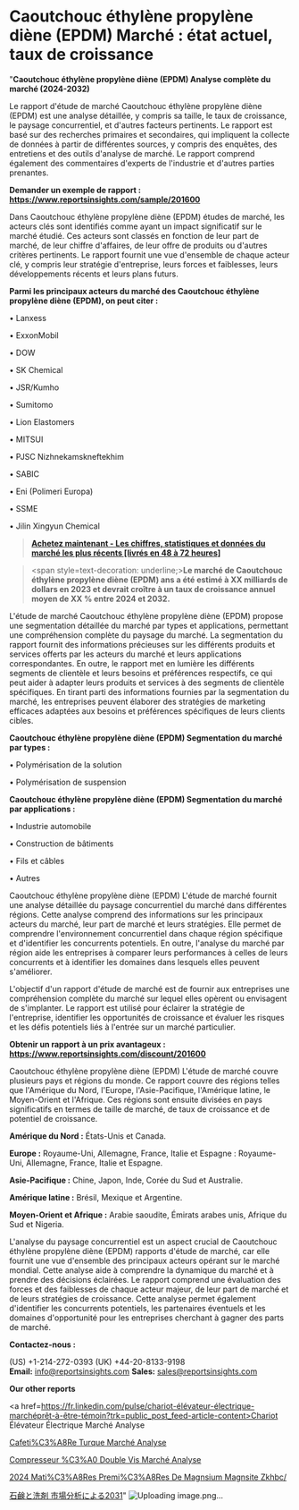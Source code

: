 # Caoutchouc éthylène propylène diène (EPDM) Marché : état actuel, taux de croissance

"<strong>Caoutchouc éthylène propylène diène (EPDM) Analyse complète du marché (2024-2032)</strong>

Le rapport d'étude de marché Caoutchouc éthylène propylène diène (EPDM) est une analyse détaillée, y compris sa taille, le taux de croissance, le paysage concurrentiel, et d'autres facteurs pertinents. Le rapport est basé sur des recherches primaires et secondaires, qui impliquent la collecte de données à partir de différentes sources, y compris des enquêtes, des entretiens et des outils d'analyse de marché. Le rapport comprend également des commentaires d'experts de l'industrie et d'autres parties prenantes.

<strong>Demander un exemple de rapport : </strong><strong><a href=https://www.reportsinsights.com/sample/201600>https://www.reportsinsights.com/sample/201600</a></strong>

Dans Caoutchouc éthylène propylène diène (EPDM) études de marché, les acteurs clés sont identifiés comme ayant un impact significatif sur le marché étudié. Ces acteurs sont classés en fonction de leur part de marché, de leur chiffre d'affaires, de leur offre de produits ou d'autres critères pertinents. Le rapport fournit une vue d'ensemble de chaque acteur clé, y compris leur stratégie d'entreprise, leurs forces et faiblesses, leurs développements récents et leurs plans futurs.

<strong>Parmi les principaux acteurs du marché des Caoutchouc éthylène propylène diène (EPDM), on peut citer :</strong>

• Lanxess

• ExxonMobil

• DOW

• SK Chemical

• JSR/Kumho

• Sumitomo

• Lion Elastomers

• MITSUI

• PJSC Nizhnekamskneftekhim

• SABIC

• Eni (Polimeri Europa)

• SSME

• Jilin Xingyun Chemical

<blockquote><a href=https://reportsinsights.com/buynow/201600><span style=text-decoration: underline;><strong>Achetez maintenant - Les chiffres, statistiques et données du marché les plus récents [livrés en 48 à 72 heures]</strong></span></a></blockquote>
<blockquote>
<div class=group w-full text-gray-800 dark:text-gray-100 border-b border-black/10 dark:border-gray-900/50 bg-gray-50 dark:bg-[#444654]>
<div class=flex p-4 gap-4 text-base md:gap-6 md:max-w-2xl lg:max-w-xl xl:max-w-3xl md:py-6 lg:px-0 m-auto>
<div class=relative flex flex-col w-[calc(100%-50px)] gap-1 md:gap-3 lg:w-[calc(100%-115px)]>
<div class=flex flex-grow flex-col gap-3>
<div class=min-h-[20px] flex flex-col items-start gap-4 whitespace-pre-wrap break-words>
<div class=result-streaming markdown prose w-full break-words dark:prose-invert light>

<span style=text-decoration: underline;><strong>Le marché de Caoutchouc éthylène propylène diène (EPDM) ans a été estimé à XX milliards de dollars en 2023 et devrait croître à un taux de croissance annuel moyen de XX % entre 2024 et 2032.</strong></span>

</div>
</div>
</div>
</div>
</div>
</div></blockquote>
L'étude de marché Caoutchouc éthylène propylène diène (EPDM) propose une segmentation détaillée du marché par types et applications, permettant une compréhension complète du paysage du marché. La segmentation du rapport fournit des informations précieuses sur les différents produits et services offerts par les acteurs du marché et leurs applications correspondantes. En outre, le rapport met en lumière les différents segments de clientèle et leurs besoins et préférences respectifs, ce qui peut aider à adapter leurs produits et services à des segments de clientèle spécifiques. En tirant parti des informations fournies par la segmentation du marché, les entreprises peuvent élaborer des stratégies de marketing efficaces adaptées aux besoins et préférences spécifiques de leurs clients cibles.

<strong>Caoutchouc éthylène propylène diène (EPDM) Segmentation du marché par types :</strong>

• Polymérisation de la solution

• Polymérisation de suspension

<strong>Caoutchouc éthylène propylène diène (EPDM) Segmentation du marché par applications :</strong>

• Industrie automobile

• Construction de bâtiments

• Fils et câbles

• Autres

Caoutchouc éthylène propylène diène (EPDM) L'étude de marché fournit une analyse détaillée du paysage concurrentiel du marché dans différentes régions. Cette analyse comprend des informations sur les principaux acteurs du marché, leur part de marché et leurs stratégies. Elle permet de comprendre l'environnement concurrentiel dans chaque région spécifique et d'identifier les concurrents potentiels. En outre, l'analyse du marché par région aide les entreprises à comparer leurs performances à celles de leurs concurrents et à identifier les domaines dans lesquels elles peuvent s'améliorer.

L'objectif d'un rapport d'étude de marché est de fournir aux entreprises une compréhension complète du marché sur lequel elles opèrent ou envisagent de s'implanter. Le rapport est utilisé pour éclairer la stratégie de l'entreprise, identifier les opportunités de croissance et évaluer les risques et les défis potentiels liés à l'entrée sur un marché particulier.

<strong>Obtenir un rapport à un prix avantageux : <a href=https://www.reportsinsights.com/discount/201600>https://www.reportsinsights.com/discount/201600</a></strong>

Caoutchouc éthylène propylène diène (EPDM) L'étude de marché couvre plusieurs pays et régions du monde. Ce rapport couvre des régions telles que l'Amérique du Nord, l'Europe, l'Asie-Pacifique, l'Amérique latine, le Moyen-Orient et l'Afrique. Ces régions sont ensuite divisées en pays significatifs en termes de taille de marché, de taux de croissance et de potentiel de croissance.

<strong>Amérique du Nord :</strong> États-Unis et Canada.

<strong>Europe :</strong> Royaume-Uni, Allemagne, France, Italie et Espagne : Royaume-Uni, Allemagne, France, Italie et Espagne.

<strong>Asie-Pacifique :</strong> Chine, Japon, Inde, Corée du Sud et Australie.

<strong>Amérique latine :</strong> Brésil, Mexique et Argentine.

<strong>Moyen-Orient et Afrique :</strong> Arabie saoudite, Émirats arabes unis, Afrique du Sud et Nigeria.

L'analyse du paysage concurrentiel est un aspect crucial de Caoutchouc éthylène propylène diène (EPDM) rapports d'étude de marché, car elle fournit une vue d'ensemble des principaux acteurs opérant sur le marché mondial. Cette analyse aide à comprendre la dynamique du marché et à prendre des décisions éclairées. Le rapport comprend une évaluation des forces et des faiblesses de chaque acteur majeur, de leur part de marché et de leurs stratégies de croissance. Cette analyse permet également d'identifier les concurrents potentiels, les partenaires éventuels et les domaines d'opportunité pour les entreprises cherchant à gagner des parts de marché.

<strong>Contactez-nous :</strong>

(US) +1-214-272-0393
(UK) +44-20-8133-9198
<strong>Email:</strong> <a>info@reportsinsights.com</a>
<strong>Sales:</strong> <a>sales@reportsinsights.com</a>

<strong>Our other reports</strong>

<a href=https://fr.linkedin.com/pulse/chariot-élévateur-électrique-marchéprêt-à-être-témoin?trk=public_post_feed-article-content>Chariot Élévateur Électrique Marché Analyse</a>

<a href=https://www.linkedin.com/pulse/cafeti%C3%A8re-turque-march%C3%A9-tendance-et-pr%C3%A9visions-3cgtf/>Cafeti%C3%A8Re Turque Marché Analyse</a>

<a href=https://www.linkedin.com/pulse/compresseur-%C3%A0-double-vis-march%C3%A9-donn%C3%A9es-d%C3%A9taill%C3%A9es-kxcgf/>Compresseur %C3%A0 Double Vis Marché Analyse</a>

<a href=https://www.linkedin.com/pulse/2024-mati%C3%A8res-premi%C3%A8res-de-magn%C3%A9sium-magn%C3%A9site-zkhbc/>2024 Mati%C3%A8Res Premi%C3%A8Res De Magnsium Magnsite Zkhbc/</a>

<a href=https://www.linkedin.com/pulse/石鹸と洗剤-市場2030年までのcagr予測-bizintel-chronicle-360/>石鹸と洗剤 市場分析による2031</a>"
![Uploading image.png…]()
